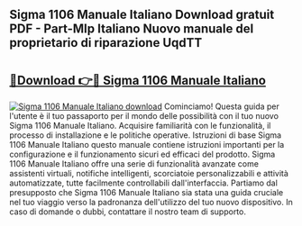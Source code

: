 ## Sigma 1106 Manuale Italiano Download gratuit PDF - Part-MIp Italiano Nuovo manuale del proprietario di riparazione UqdTT

# <h2><a href="http://dfaft7.blite.top/?on=Sigma+1106+Manuale+Italiano">🔗Download 👉🔴 Sigma 1106 Manuale Italiano</a></h2>

[![Sigma 1106 Manuale Italiano download](https://i.imgur.com/lujVjoI.png)](http://dfaft7.blite.top/?on=Sigma+1106+Manuale+Italiano)
Cominciamo! Questa guida per l'utente è il tuo passaporto per il mondo delle possibilità con il tuo nuovo Sigma 1106 Manuale Italiano. Acquisire familiarità con le funzionalità, il processo di installazione e le politiche operative. Istruzioni di base Sigma 1106 Manuale Italiano questo manuale contiene istruzioni importanti per la configurazione e il funzionamento sicuri ed efficaci del prodotto. Sigma 1106 Manuale Italiano offre una serie di funzionalità avanzate come assistenti virtuali, notifiche intelligenti, scorciatoie personalizzabili e attività automatizzate, tutte facilmente controllabili dall'interfaccia. Partiamo dal presupposto che Sigma 1106 Manuale Italiano sia stata una guida cruciale nel tuo viaggio verso la padronanza dell'utilizzo del tuo nuovo dispositivo. In caso di domande o dubbi, contattare il nostro team di supporto.
